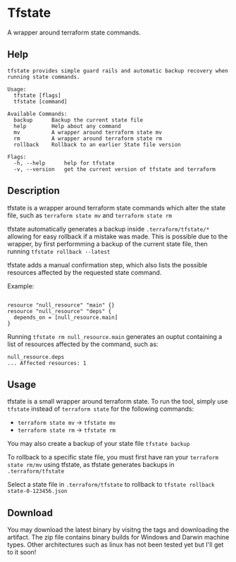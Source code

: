 # Tfstate

A wrapper around terraform state commands.

## Help
```
tfstate provides simple guard rails and automatic backup recovery when running state commands.

Usage:
  tfstate [flags]
  tfstate [command]

Available Commands:
  backup      Backup the current state file
  help        Help about any command
  mv          A wrapper around terraform state mv
  rm          A wrapper around terraform state rm
  rollback    Rollback to an earlier State file version

Flags:
  -h, --help      help for tfstate
  -v, --version   get the current version of tfstate and terraform
```

## Description 

tfstate is a wrapper around terraform state commands which alter the state file, such as ```terraform state mv``` and ```terraform state rm```

tfstate automatically generates a backup inside ```.terraform/tfstate/*``` allowing for easy rollback if a mistake was made. This is possible due to the wrapper, by first performming a backup of the current state file, then running ```tfstate rollback --latest```

tfstate adds a manual confirmation step, which also lists the possible resources affected by the requested state command.

Example:
```hcl

resource "null_resource" "main" {}
resource "null_resource" "deps" {
  depends_on = [null_resource.main]
}
```

Running ```tfstate rm null_resource.main``` generates an ouptut containing a list of resources affected by the command, such as:
```
null_resource.deps
... Affected resources: 1 
```

## Usage

tfstate is a small wrapper around terraform state. To run the tool, simply use ```tfstate``` instead of ```terraform state``` for the following commands:
* ```terraform state mv``` -> ```tfstate mv```
* ```terraform state rm``` -> ```tfstate rm```

You may also create a backup of your state file
```tfstate backup```

To rollback to a specific state file, you must first have ran your ```terraform state rm/mv``` using tfstate, as tfstate generates backups in ```.terraform/tfstate```

Select a state file in ```.terraform/tfstate``` to rollback to
```tfstate rollback state-0-123456.json```

## Download 

You may download the latest binary by visitng the tags and downloading the artifact. The zip file contains binary builds for Windows and Darwin machine types. Other architectures such as linux has not been tested yet but I'll get to it soon!
